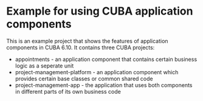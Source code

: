 # Example for using CUBA application components

This is an example project that shows the features of application components in CUBA 6.10. It contains three CUBA projects:

* appointments - an application component that contains certain business logic as a seperate unit
* project-management-platform - an application component which provides certain base classes or common shared code
* project-management-app - the application that uses both components in different parts of its own business code

